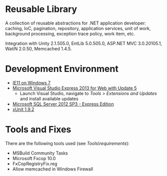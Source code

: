 # Reusable Library

A collection of reusable abstractions for .NET application developer: caching, IoC, pagination, repository, application services, unit of work, background processing, exception trace policy, work item, etc.

Integration with Unity 2.1.505.0, EntLib 5.0.505.0, ASP.NET MVC 3.0.20105.1, WatiN 2.0.50, Memcached 1.4.5.

# Development Environment 

* [IE11 on Windows 7](https://dev.windows.com/en-us/microsoft-edge/tools/vms/mac/)
* [Microsoft Visual Studio Express 2013 for Web with Update 5](https://www.microsoft.com/en-us/download/details.aspx?id=48133)
	* Launch Visual Studio, navigate to *Tools > Extensions and Updates* and install available updates
* [Microsoft SQL Server 2012 SP3 - Express Edition](https://www.microsoft.com/en-us/download/details.aspx?id=50003)
* [xUnit 1.9.2](https://xunit.codeplex.com/releases/view/110961)

# Tools and Fixes

There are the following tools used (see *Tools\\requirements*):

* MSBuild Community Tasks
* Microsoft Fxcop 10.0
* FxCopRegistryFix.reg
* Allow memcached in Windows Firewall

